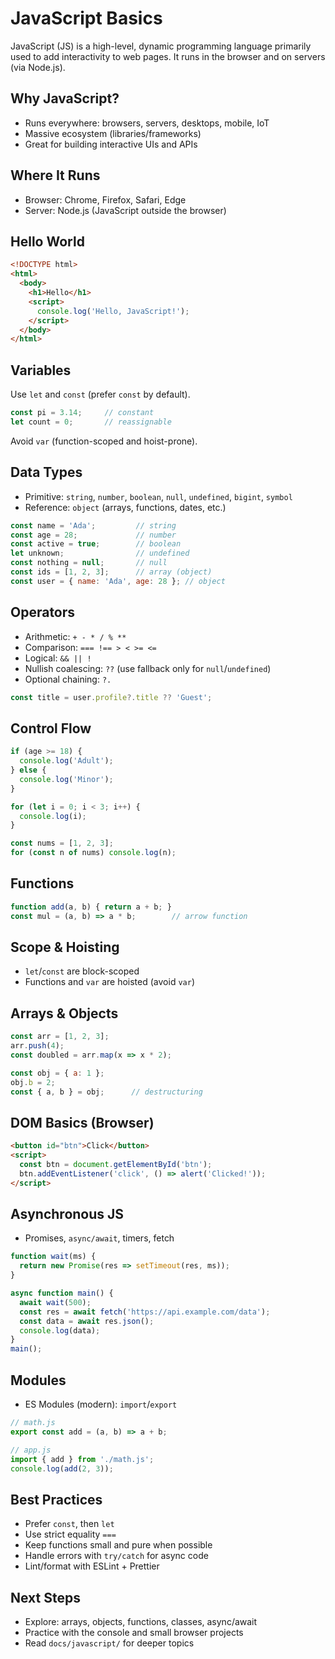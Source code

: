 # JavaScript Basics

JavaScript (JS) is a high-level, dynamic programming language primarily used to add interactivity to web pages. It runs in the browser and on servers (via Node.js).

## Why JavaScript?
- Runs everywhere: browsers, servers, desktops, mobile, IoT
- Massive ecosystem (libraries/frameworks)
- Great for building interactive UIs and APIs

## Where It Runs
- Browser: Chrome, Firefox, Safari, Edge
- Server: Node.js (JavaScript outside the browser)

## Hello World
```html
<!DOCTYPE html>
<html>
  <body>
    <h1>Hello</h1>
    <script>
      console.log('Hello, JavaScript!');
    </script>
  </body>
</html>
```

## Variables
Use `let` and `const` (prefer `const` by default).
```js
const pi = 3.14;     // constant
let count = 0;       // reassignable
```
Avoid `var` (function-scoped and hoist-prone).

## Data Types
- Primitive: `string`, `number`, `boolean`, `null`, `undefined`, `bigint`, `symbol`
- Reference: `object` (arrays, functions, dates, etc.)
```js
const name = 'Ada';         // string
const age = 28;             // number
const active = true;        // boolean
let unknown;                // undefined
const nothing = null;       // null
const ids = [1, 2, 3];      // array (object)
const user = { name: 'Ada', age: 28 }; // object
```

## Operators
- Arithmetic: `+ - * / % **`
- Comparison: `=== !== > < >= <=`
- Logical: `&& || !`
- Nullish coalescing: `??` (use fallback only for `null`/`undefined`)
- Optional chaining: `?.`
```js
const title = user.profile?.title ?? 'Guest';
```

## Control Flow
```js
if (age >= 18) {
  console.log('Adult');
} else {
  console.log('Minor');
}

for (let i = 0; i < 3; i++) {
  console.log(i);
}

const nums = [1, 2, 3];
for (const n of nums) console.log(n);
```

## Functions
```js
function add(a, b) { return a + b; }
const mul = (a, b) => a * b;        // arrow function
```

## Scope & Hoisting
- `let`/`const` are block-scoped
- Functions and `var` are hoisted (avoid `var`)

## Arrays & Objects
```js
const arr = [1, 2, 3];
arr.push(4);
const doubled = arr.map(x => x * 2);

const obj = { a: 1 };
obj.b = 2;
const { a, b } = obj;      // destructuring
```

## DOM Basics (Browser)
```html
<button id="btn">Click</button>
<script>
  const btn = document.getElementById('btn');
  btn.addEventListener('click', () => alert('Clicked!'));
</script>
```

## Asynchronous JS
- Promises, `async/await`, timers, fetch
```js
function wait(ms) {
  return new Promise(res => setTimeout(res, ms));
}

async function main() {
  await wait(500);
  const res = await fetch('https://api.example.com/data');
  const data = await res.json();
  console.log(data);
}
main();
```

## Modules
- ES Modules (modern): `import`/`export`
```js
// math.js
export const add = (a, b) => a + b;

// app.js
import { add } from './math.js';
console.log(add(2, 3));
```

## Best Practices
- Prefer `const`, then `let`
- Use strict equality `===`
- Keep functions small and pure when possible
- Handle errors with `try/catch` for async code
- Lint/format with ESLint + Prettier

## Next Steps
- Explore: arrays, objects, functions, classes, async/await
- Practice with the console and small browser projects
- Read `docs/javascript/` for deeper topics
